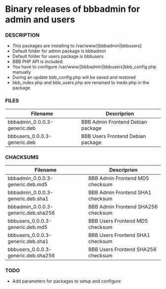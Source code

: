 # Binary releases of bbbadmin for admin and users

### DESCRIPTION

   - This packages are installing to /var/www/[bbbadmin|bbbusers]
   - Default folder for admin package is bbbadmin
   - Default folder for users package is bbbusers
   - BBB PHP API is included.
   - You have to configure /var/www/[bbbadmin|bbbusers]bbb_config.php manually
   - During an update bbb_config.php will be saved and restored
   - bbb_index.php and bbb_users.php are renamed to inedx.php in the package

### FILES

   Filename|Descriprion
   --------|-----------
   bbbadmin_0.0.0.3-generic.deb|BBB Admin Frontend Debian package
   bbbusers_0.0.0.3-generic.deb|BBB Users Frontend Debian package

### CHACKSUMS

   Filename|Descriprion
   --------|-----------
   bbbadmin_0.0.0.3-generic.deb.md5|BBB Admin Frontend MD5 checksum
   bbbadmin_0.0.0.3-generic.deb.sha1|BBB Admin Frontend SHA1 checksum
   bbbadmin_0.0.0.3-generic.deb.sha256|BBB Admin Frontend SHA256 checksum
   bbbusers_0.0.0.3-generic.deb.md5|BBB Users Frontend MD5 checksum
   bbbusers_0.0.0.3-generic.deb.sha1|BBB Users Frontend SHA1 checksum
   bbbusers_0.0.0.3-generic.deb.sha256|BBB Users Frontend SHA256 checksum

### TODO

   - Add parameters for packages to setup and configure
